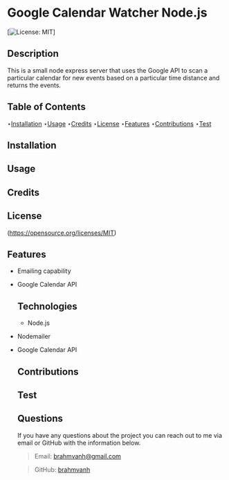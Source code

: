 # Google Calendar Watcher Node.js
  
  [![License: MIT](https://img.shields.io/badge/License-MIT-yellow.svg)]

  
  ## Description 
  
  This is a small node express server that uses the Google API to scan a particular calendar for new events based on a particular time distance and returns the events.
  
  ## Table of Contents

  ⋆[Installation](#Installation)
  ⋆[Usage](#Usage)
  ⋆[Credits](#Credits)
  ⋆[License](#License)
  ⋆[Features](#Features)
  ⋆[Contributions](#Contributions)
  ⋆[Test](#Contributions)

  ## Installation 

  

  ## Usage

  

  ## Credits 

  

  ## License

  (https://opensource.org/licenses/MIT)  

  ## Features

  - Emailing capability
- Google Calendar API

  ## Technologies

  - Node.js
- Nodemailer
- Google Calendar API

  ## Contributions

  

  ## Test

  

  ## Questions

  If you have any questions about the project you can reach out to me via email or GitHub with the information below. 

  >Email: brahmvanh@gmail.com

  >GitHub: [brahmvanh](https://github.com/brahmvanh)
  